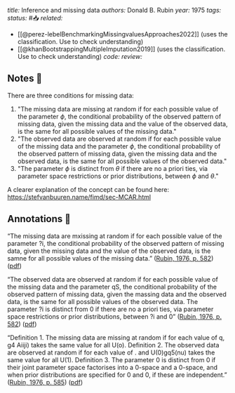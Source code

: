 *title:* Inference and missing data
*authors:* Donald B. Rubin
*year:* 1975
*tags:* 
*status:* #📥
*related:*
- [[@perez-lebelBenchmarkingMissingvaluesApproaches2022]] (uses the classification. Use to check understanding)
- [[@khanBootstrappingMultipleImputation2019]] (uses the classification. Use to check understanding)
*code:*
*review:*

## Notes 📍
There are three conditions for missing data:
1. "The missing data are missing at random if for each possible value of the parameter $\phi$, the conditional probability of the observed pattern of missing data, given the missing data and the value of the observed data, is the same for all possible values of the missing data."
2. "The observed data are observed at random if for each possible value of the missing data and the parameter $\phi$, the conditional probability of the observed pattern of missing data, given the missing data and the observed data, is the same for all possible values of the observed data."
3. "The parameter $\phi$ is distinct from $\theta$ if there are no a priori ties, via parameter space restrictions or prior distributions, between $\phi$ and $\theta$."

A clearer explanation of the concept can be found here: https://stefvanbuuren.name/fimd/sec-MCAR.html

## Annotations 📖
“The missing data are mxissing at random if for each possible value of the parameter ?i, the conditional probability of the observed pattern of missing data, given the missing data and the value of the observed data, is the samne for all possible values of the missing data.” ([Rubin, 1976, p. 582](zotero://select/library/items/BHRASAWU)) ([pdf](zotero://open-pdf/library/items/SMQKBLDV?page=3&annotation=CDMP5MIG))

“The observed data are observed at random if for each possible value of the missing data and the parameter qS, the conditional probability of the observed pattern of missing data, given the massing data and the observed data, is the same for all possible values of the observed data. The parameter ?i is distinct from 0 if there are no a priori ties, via parameter space restrictions or prior distributions, between ?i and 0” ([Rubin, 1976, p. 582](zotero://select/library/items/BHRASAWU)) ([pdf](zotero://open-pdf/library/items/SMQKBLDV?page=3&annotation=TG76REV7))

“Definition 1. The missing data are missing at random if for each value of q, g4 Aiiji) takes the same value for all U(o). Definition 2. The observed data are observed at random if for each value of . and U(0)gq5(nu) takes the same value for all U(1). Definition 3. The parameter 0 is distinct from 0 if their joint parameter space factorises into a 0-space and a 0-space, and when prior distributions are specified for 0 and 0, if these are independent.” ([Rubin, 1976, p. 585](zotero://select/library/items/BHRASAWU)) ([pdf](zotero://open-pdf/library/items/SMQKBLDV?page=6&annotation=IYV45LGG))
